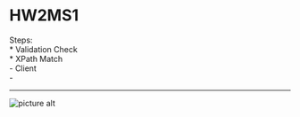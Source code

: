 HW2MS1
======

Steps:  
	* Validation Check  
	* XPath Match  
	- Client  
	-

- - - -
![picture alt](http://www.brightlightpictures.com/assets/images/portfolio/thethaw_header.jpg "Title is optional")
